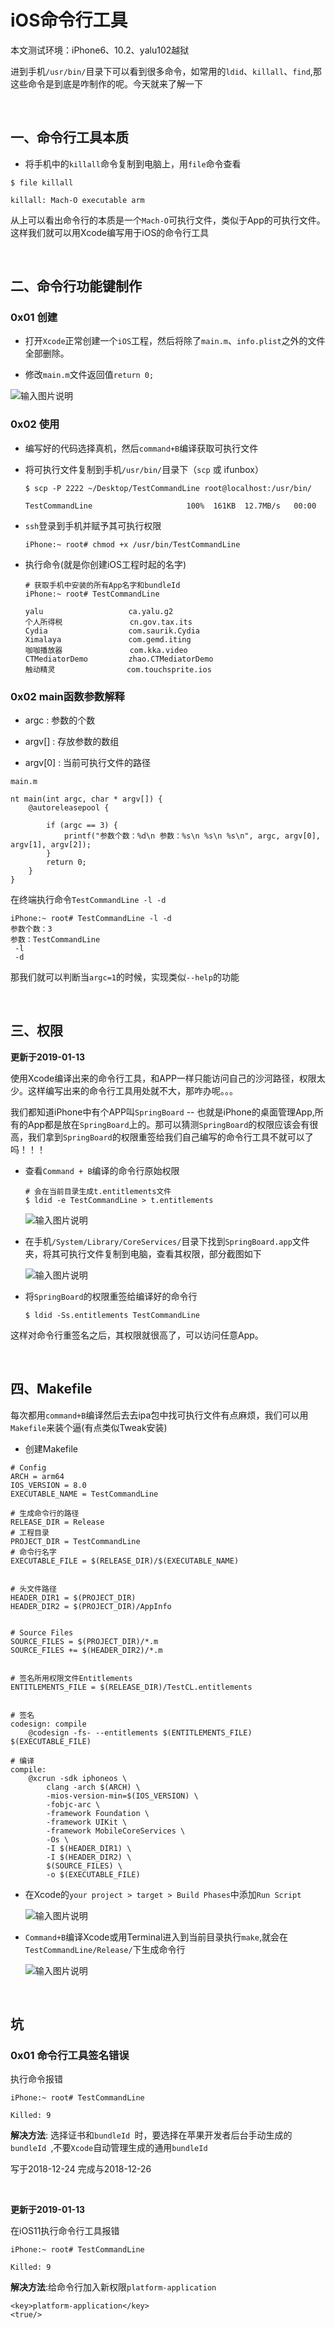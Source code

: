 

# iOS命令行工具

本文测试环境：iPhone6、10.2、yalu102越狱

进到手机`/usr/bin/`目录下可以看到很多命令，如常用的`ldid`、`killall`、`find`,那这些命令是到底是咋制作的呢。今天就来了解一下　

<br>

## 一、命令行工具本质

- 将手机中的`killall`命令复制到电脑上，用`file`命令查看


```
$ file killall

killall: Mach-O executable arm
```

从上可以看出命令行的本质是一个`Mach-O`可执行文件，类似于App的可执行文件。这样我们就可以用Xcode编写用于iOS的命令行工具

<br>

## 二、命令行功能键制作

### 0x01 创建

- 打开`Xcode`正常创建一个`iOS`工程，然后将除了`main.m`、`info.plist`之外的文件全部删除。

- 修改`main.m`文件返回值`return 0;`

![输入图片说明](https://images.gitee.com/uploads/images/2018/1225/193456_846964df_1355277.png "Snip20181225_1.png")


### 0x02 使用

- 编写好的代码选择真机，然后`command+B`编译获取可执行文件

- 将可执行文件复制到手机`/usr/bin/`目录下（`scp` 或 ifunbox）

    ```
    $ scp -P 2222 ~/Desktop/TestCommandLine root@localhost:/usr/bin/

    TestCommandLine                     100%  161KB  12.7MB/s   00:00
    ```

- `ssh`登录到手机并赋予其可执行权限

    ```
    iPhone:~ root# chmod +x /usr/bin/TestCommandLine
    ```
- 执行命令(就是你创建iOS工程时起的名字)

    ```
    # 获取手机中安装的所有App名字和bundleId
    iPhone:~ root# TestCommandLine

    yalu                   ca.yalu.g2
    个人所得税               cn.gov.tax.its
    Cydia                  com.saurik.Cydia
    Ximalaya               com.gemd.iting
    咖咖播放器               com.kka.video
    CTMediatorDemo         zhao.CTMediatorDemo
    触动精灵                com.touchsprite.ios
    ```

### 0x02 main函数参数解释

- argc : 参数的个数

- argv[] : 存放参数的数组

- argv[0] : 当前可执行文件的路径


```
main.m

nt main(int argc, char * argv[]) {
    @autoreleasepool {
        
        if (argc == 3) {
            printf("参数个数：%d\n 参数：%s\n %s\n %s\n", argc, argv[0], argv[1], argv[2]);
        }
        return 0;
    }
}
```

在终端执行命令`TestCommandLine -l -d`


```
iPhone:~ root# TestCommandLine -l -d
参数个数：3
参数：TestCommandLine
 -l
 -d
```
那我们就可以判断当`argc=1`的时候，实现类似`--help`的功能


<br>

## 三、权限

**更新于2019-01-13**

使用Xcode编译出来的命令行工具，和APP一样只能访问自己的沙河路径，权限太少。这样编写出来的命令行工具用处就不大，那咋办呢。。。

我们都知道iPhone中有个APP叫`SpringBoard` -- 也就是iPhone的桌面管理App,所有的App都是放在`SpringBoard`上的。那可以猜测`SpringBoard`的权限应该会有很高，我们拿到`SpringBoard`的权限重签给我们自己编写的命令行工具不就可以了吗！！！

- 查看`Command + B`编译的命令行原始权限

    ```
    # 会在当前目录生成t.entitlements文件
    $ ldid -e TestCommandLine > t.entitlements
    ```

    ![输入图片说明](https://images.gitee.com/uploads/images/2019/0113/144225_873471d8_1355277.png "Snip20190113_9.png")


- 在手机`/System/Library/CoreServices/`目录下找到`SpringBoard.app`文件夹，将其可执行文件复制到电脑，查看其权限，部分截图如下

    ![输入图片说明](https://images.gitee.com/uploads/images/2019/0113/144911_579561ba_1355277.png "Snip20190113_10.png")


- 将`SpringBoard`的权限重签给编译好的命令行


    ```
    $ ldid -Ss.entitlements TestCommandLine 
    ```

这样对命令行重签名之后，其权限就很高了，可以访问任意App。


<br>

## 四、Makefile

每次都用`command+B`编译然后去去ipa包中找可执行文件有点麻烦，我们可以用`Makefile`来装个逼(有点类似Tweak安装)

- 创建Makefile

```
# Config
ARCH = arm64
IOS_VERSION = 8.0
EXECUTABLE_NAME = TestCommandLine

# 生成命令行的路径
RELEASE_DIR = Release
# 工程目录
PROJECT_DIR = TestCommandLine
# 命令行名字
EXECUTABLE_FILE = $(RELEASE_DIR)/$(EXECUTABLE_NAME)


# 头文件路径
HEADER_DIR1 = $(PROJECT_DIR)
HEADER_DIR2 = $(PROJECT_DIR)/AppInfo


# Source Files 
SOURCE_FILES = $(PROJECT_DIR)/*.m
SOURCE_FILES += $(HEADER_DIR2)/*.m


# 签名所用权限文件Entitlements
ENTITLEMENTS_FILE = $(RELEASE_DIR)/TestCL.entitlements


# 签名
codesign: compile
	@codesign -fs- --entitlements $(ENTITLEMENTS_FILE) $(EXECUTABLE_FILE)

# 编译
compile: 
	@xcrun -sdk iphoneos \
		clang -arch $(ARCH) \
		-mios-version-min=$(IOS_VERSION) \
		-fobjc-arc \
		-framework Foundation \
		-framework UIKit \
		-framework MobileCoreServices \
		-Os \
		-I $(HEADER_DIR1) \
		-I $(HEADER_DIR2) \
		$(SOURCE_FILES) \
		-o $(EXECUTABLE_FILE)
```

- 在Xcode的`your project > target > Build Phases`中添加`Run Script`

    ![输入图片说明](https://images.gitee.com/uploads/images/2018/1226/220015_55f6c90e_1355277.png "Snip20181226_2.png")

- `Command+B`编译Xcode或用Terminal进入到当前目录执行`make`,就会在`TestCommandLine/Release/`下生成命令行

    ![输入图片说明](https://images.gitee.com/uploads/images/2018/1226/220331_3fe11ca0_1355277.png "Snip20181226_3.png")

<br>

## 坑

### 0x01 命令行工具签名错误


执行命令报错

```
iPhone:~ root# TestCommandLine 

Killed: 9
```

 **解决方法**: 选择证书和`bundleId `时，要选择在苹果开发者后台手动生成的`bundleId `,不要`Xcode`自动管理生成的通用`bundleId `


写于2018-12-24 完成与2018-12-26

<br>

**更新于2019-01-13**

在iOS11执行命令行工具报错

```
iPhone:~ root# TestCommandLine 

Killed: 9
```
**解决方法**:给命令行加入新权限`platform-application`

```
<key>platform-application</key>
<true/>
```